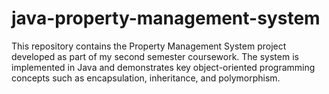 # java-property-management-system
This repository contains the Property Management System project developed as part of my second semester coursework. The system is implemented in Java and demonstrates key object-oriented programming concepts such as encapsulation, inheritance, and polymorphism.

